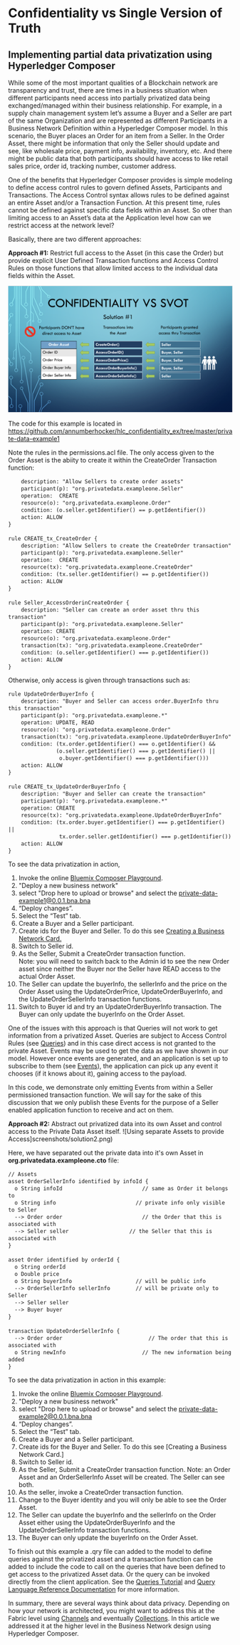 # Confidentiality vs Single Version of Truth

## Implementing partial data privatization using Hyperledger Composer

While some of the most important qualities of a Blockchain network are transparency and trust, there are times in a business situation when different participants need access into partially privatized data being exchanged/managed within their business relationship. For example, in a supply chain management system let’s assume a Buyer and a Seller are part of the same Organization and are represented as different Participants in a Business Network Definition within a Hyperledger Composer model. In this scenario, the Buyer places an Order for an item from a Seller. In the Order Asset, there might be information that only the Seller should update and see, like wholesale price, payment info, availability, inventory, etc. And there might be public data that both participants should have access to like retail sales price, order id, tracking number, customer address.

One of the benefits that Hyperledger Composer provides is simple modeling to define access control rules to govern defined Assets, Participants and Transactions. The Access Control syntax allows rules to be defined against an entire Asset and/or a Transaction Function. At this present time, rules cannot be defined against specific data fields within an Asset. So other than limiting access to an Asset’s data at the Application level how can we restrict access at the network level?

Basically, there are two different approaches:

**Approach #1:** Restrict full access to the Asset (in this case the Order) but provide explicit User Defined Transaction functions and Access Control Rules on those functions that allow limited access to the individual data fields within the Asset.

![Using Transactions to provide Access](screenshots/solution1.png)

The code for this example is located in https://github.com/annumberhocker/hlc_confidentiality_ex/tree/master/private-data-example1

Note the rules in the permissions.acl file. The only access given to the Order Asset is the abiity to create it within the CreateOrder Transaction function:

```rule SellerReadandCreateOrder {
    description: "Allow Sellers to create order assets"
    participant(p): "org.privatedata.exampleone.Seller"
    operation:  CREATE
    resource(o): "org.privatedata.exampleone.Order"
    condition: (o.seller.getIdentifier() == p.getIdentifier())
    action: ALLOW
}
 
rule CREATE_tx_CreateOrder {
    description: "Allow Sellers to create the CreateOrder transaction"
    participant(p): "org.privatedata.exampleone.Seller"
    operation:  CREATE
    resource(tx): "org.privatedata.exampleone.CreateOrder"
    condition: (tx.seller.getIdentifier() == p.getIdentifier())
    action: ALLOW
}

rule Seller_AccessOrderinCreateOrder {
    description: "Seller can create an order asset thru this transaction"
    participant(p): "org.privatedata.exampleone.Seller"
    operation: CREATE
    resource(o): "org.privatedata.exampleone.Order"
    transaction(tx): "org.privatedata.exampleone.CreateOrder"
    condition: (o.seller.getIdentifier() === p.getIdentifier())
    action: ALLOW
}

```
Otherwise, only access is given through transactions such as:
```
rule UpdateOrderBuyerInfo {
    description: "Buyer and Seller can access order.BuyerInfo thru this transaction"
    participant(p): "org.privatedata.exampleone.*"
    operation: UPDATE, READ
    resource(o): "org.privatedata.exampleone.Order"
    transaction(tx): "org.privatedata.exampleone.UpdateOrderBuyerInfo"
    condition: (tx.order.getIdentifier() === o.getIdentifier() &&
               (o.seller.getIdentifier() === p.getIdentifier() ||
                o.buyer.getIdentifier() === p.getIdentifier()))
    action: ALLOW
}

rule CREATE_tx_UpdateOrderBuyerInfo {
    description: "Buyer and Seller can create the transaction"
    participant(p): "org.privatedata.exampleone.*"
    operation: CREATE
    resource(tx): "org.privatedata.exampleone.UpdateOrderBuyerInfo"
    condition: (tx.order.buyer.getIdentifier() === p.getIdentifier() ||
                tx.order.seller.getIdentifier() === p.getIdentifier())
    action: ALLOW
}
```

To see the data privatization in action, 
1)	Invoke the online [Bluemix Composer Playground](https://composer-playground.mybluemix.net/login).
2)  "Deploy a new business network"
3)  select "Drop here to upload or browse" and select the [private-data-example1@0.0.1.bna.bna](https://github.com/annumberhocker/hlc_confidentiality_ex/edit/master/private-data-example1/private-data-example1@0.0.1.bna)
4)	“Deploy changes”. 
5)	Select the “Test” tab.
6)	Create a Buyer and a Seller participant. 
7)	Create ids for the Buyer and Seller.  To do this see [Creating a Business Network Card.](https://hyperledger.github.io/composer/latest/playground/id-cards-playground) 
8)	Switch to Seller id.
9)	As the Seller, Submit a CreateOrder transaction function.  
Note: you will need to switch back to the Admin id to see the new Order asset since neither the Buyer nor the Seller have READ access to the actual Order Asset.
10)	The Seller can update the buyerInfo, the sellerInfo and the price on the Order Asset using the UpdateOrderPrice, UpdateOrderBuyerInfo, and the UpdateOrderSellerInfo transaction functions.
11)	Switch to Buyer id and try an UpdateOrderBuyerInfo transaction. The Buyer can only update the buyerInfo on the Order Asset.

One of the issues with this approach is that Queries will not work to get information from a privatized Asset. Queries are subject to Access Control Rules (see [Queries](https://hyperledger.github.io/composer/latest/business-network/query.html)) and in this case direct access is not granted to the private Asset. Events may be used to get the data as we have shown in our model. However once events are generated, and an application is set up to subscribe to them (see [Events](https://hyperledger.github.io/composer/latest/applications/subscribing-to-events.html)), the application can pick up any event it chooses (if it knows about it), gaining access to the payload. 

In this code, we demonstrate only emitting Events from within a Seller permissioned transaction function. We will say for the sake of this discussion that we only publish these Events for the purpose of a Seller enabled application function to receive and act on them.


**Approach #2:** Abstract out privatized data into its own Asset and control access to the Private Data Asset itself.
![Using separate Assets to provide Access]screenshots/solution2.png)

Here, we have separated out the private data into it's own Asset in **org.privatedata.exampleone.cto** file:
```
// Assets
asset OrderSellerInfo identified by infoId {
  o String infoId		       	          // same as Order it belongs to
  o String info      	                // private info only visible to Seller
  --> Order order		      	          // the Order that this is associated with
  --> Seller seller                   // the Seller that this is associated with
}

asset Order identified by orderId {
  o String orderId
  o Double price
  o String buyerInfo      		        // will be public info
  --> OrderSellerInfo sellerInfo    	// will be private only to Seller
  --> Seller seller
  --> Buyer buyer
}

transaction UpdateOrderSellerInfo {
  --> Order order			                // The order that this is associated with
  o String newInfo			              // The new information being added
}

```

To see the data privatization in action in this example:

1)	Invoke the online [Bluemix Composer Playground](https://composer-playground.mybluemix.net/login).
2)  "Deploy a new business network"
3)  select "Drop here to upload or browse" and select the [private-data-example2@0.0.1.bna.bna](https://github.com/annumberhocker/hlc_confidentiality_ex/edit/master/private-data-example1/private-data-example2@0.0.1.bna)
4)	“Deploy changes”. 
5)	Select the “Test” tab.
6)	Create a Buyer and a Seller participant. 
7)	Create ids for the Buyer and Seller.  To do this see [Creating a Business Network Card.]
8)	Switch to Seller id.
9)	As the Seller, Submit a CreateOrder transaction function.  Note: an Order Asset and an OrderSellerInfo Asset will be created.  The Seller can see both.
10)	As the seller, invoke a CreateOrder transaction function.  
11)	Change to the Buyer identity and you will only be able to see the Order Asset.
12)	The Seller can update the buyerInfo and the sellerInfo on the Order Asset either using the UpdateOrderBuyerInfo and the UpdateOrderSellerInfo transaction functions.
13)	The Buyer can only update the buyerInfo on the Order Asset.

To finish out this example a .qry file can added to the model to define queries against the privatized asset and a transaction function can be added to include the code to call on the queries that have been defined to get access to the privatized Asset data. Or the query can be invoked directly from the client application. See the [Queries Tutorial](https://hyperledger.github.io/composer/latest/tutorials/queries) and [Query Language Reference Documentation](https://hyperledger.github.io/composer/latest/api/client-businessnetworkconnection#buildquery) for more information.

In summary, there are several ways think about data privacy.  Depending on how your network is architected, you might want to address this at the Fabric level using [Channels](https://hyperledger-fabric.readthedocs.io/en/release-1.1/channels.html) and eventually [Collections](https://hyperledger-fabric.readthedocs.io/en/release-1.2/private-data/private-data.html).  In this article we addressed it at the higher level in the Business Network design using Hyperledger Composer.

